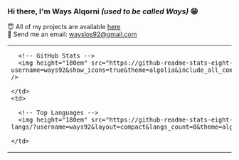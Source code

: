 ### Hi there, I'm Ways Alqorni *(used to be called Ways)* 😁

😇 All of my projects are available [here](https://github.com/ways92?tab=repositories)  
📧 Send me an email: [wayslos92@gmail.com](mailto:wayslos92@gmail.com)

<!-- Two-column layout -->
<table>
  <tr>
    <td>

      <!-- GitHub Stats -->
      <img height="180em" src="https://github-readme-stats-eight-theta.vercel.app/api?username=ways92&show_icons=true&theme=algolia&include_all_commits=true&count_private=true" />

    </td>
    <td>

      <!-- Top Languages -->
      <img height="180em" src="https://github-readme-stats-eight-theta.vercel.app/api/top-langs/?username=ways92&layout=compact&langs_count=8&theme=algolia&cache_seconds=86400" />

    </td>
  </tr>
</table>
